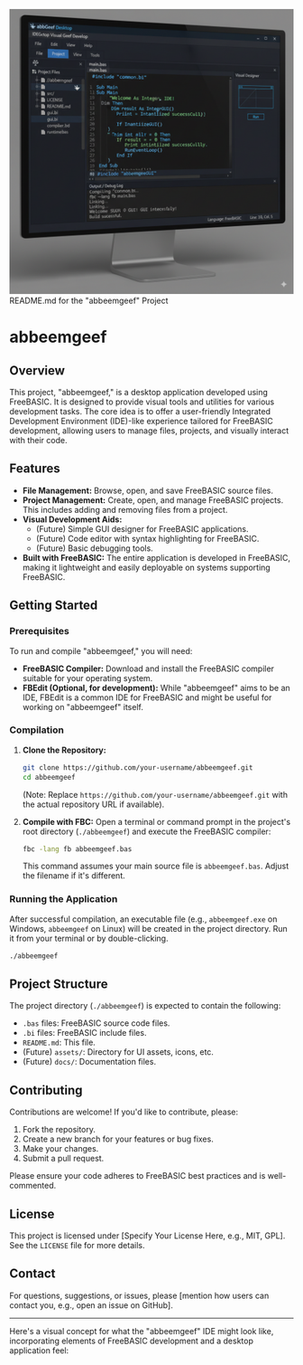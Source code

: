 ![IDEVisualGeef](/matrix/cec/image/logon.png)
README.md for the "abbeemgeef" Project

# abbeemgeef

## Overview

This project, "abbeemgeef," is a desktop application developed using FreeBASIC. It is designed to provide visual tools and utilities for various development tasks. The core idea is to offer a user-friendly Integrated Development Environment (IDE)-like experience tailored for FreeBASIC development, allowing users to manage files, projects, and visually interact with their code.

## Features

*   **File Management:** Browse, open, and save FreeBASIC source files.
*   **Project Management:** Create, open, and manage FreeBASIC projects. This includes adding and removing files from a project.
*   **Visual Development Aids:**
    *   (Future) Simple GUI designer for FreeBASIC applications.
    *   (Future) Code editor with syntax highlighting for FreeBASIC.
    *   (Future) Basic debugging tools.
*   **Built with FreeBASIC:** The entire application is developed in FreeBASIC, making it lightweight and easily deployable on systems supporting FreeBASIC.

## Getting Started

### Prerequisites

To run and compile "abbeemgeef," you will need:

*   **FreeBASIC Compiler:** Download and install the FreeBASIC compiler suitable for your operating system.
*   **FBEdit (Optional, for development):** While "abbeemgeef" aims to be an IDE, FBEdit is a common IDE for FreeBASIC and might be useful for working on "abbeemgeef" itself.

### Compilation

1.  **Clone the Repository:**
    ```bash
    git clone https://github.com/your-username/abbeemgeef.git
    cd abbeemgeef
    ```
    (Note: Replace `https://github.com/your-username/abbeemgeef.git` with the actual repository URL if available).

2.  **Compile with FBC:**
    Open a terminal or command prompt in the project's root directory (`./abbeemgeef`) and execute the FreeBASIC compiler:
    ```bash
    fbc -lang fb abbeemgeef.bas
    ```
    This command assumes your main source file is `abbeemgeef.bas`. Adjust the filename if it's different.

### Running the Application

After successful compilation, an executable file (e.g., `abbeemgeef.exe` on Windows, `abbeemgeef` on Linux) will be created in the project directory. Run it from your terminal or by double-clicking.

```bash
./abbeemgeef
```

## Project Structure

The project directory (`./abbeemgeef`) is expected to contain the following:

*   `.bas` files: FreeBASIC source code files.
*   `.bi` files: FreeBASIC include files.
*   `README.md`: This file.
*   (Future) `assets/`: Directory for UI assets, icons, etc.
*   (Future) `docs/`: Documentation files.

## Contributing

Contributions are welcome! If you'd like to contribute, please:

1.  Fork the repository.
2.  Create a new branch for your features or bug fixes.
3.  Make your changes.
4.  Submit a pull request.

Please ensure your code adheres to FreeBASIC best practices and is well-commented.

## License

This project is licensed under [Specify Your License Here, e.g., MIT, GPL]. See the `LICENSE` file for more details.

## Contact

For questions, suggestions, or issues, please [mention how users can contact you, e.g., open an issue on GitHub].

---
Here's a visual concept for what the "abbeemgeef" IDE might look like, incorporating elements of FreeBASIC development and a desktop application feel:

 